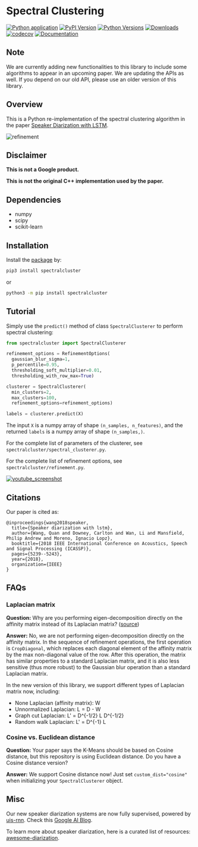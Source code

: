 # Spectral Clustering
[![Python application](https://github.com/wq2012/SpectralCluster/workflows/Python%20application/badge.svg)](https://github.com/wq2012/SpectralCluster/actions) [![PyPI Version](https://img.shields.io/pypi/v/spectralcluster.svg)](https://pypi.python.org/pypi/spectralcluster) [![Python Versions](https://img.shields.io/pypi/pyversions/spectralcluster.svg)](https://pypi.org/project/spectralcluster) [![Downloads](https://pepy.tech/badge/spectralcluster)](https://pepy.tech/project/spectralcluster) [![codecov](https://codecov.io/gh/wq2012/SpectralCluster/branch/master/graph/badge.svg)](https://codecov.io/gh/wq2012/SpectralCluster) [![Documentation](https://img.shields.io/badge/api-documentation-blue.svg)](https://wq2012.github.io/SpectralCluster)

## Note

We are currently adding new functionalities to this library to include
some algorithms to appear in an upcoming paper. We are updating the APIs as
well. If you depend on our old API, please use an older version of this library.

## Overview

This is a Python re-implementation of the spectral clustering algorithm in the
paper [Speaker Diarization with LSTM](https://google.github.io/speaker-id/publications/LstmDiarization/).

![refinement](https://raw.githubusercontent.com/wq2012/SpectralCluster/master/resources/refinement.png)

## Disclaimer

**This is not a Google product.**

**This is not the original C++ implementation used by the paper.**

## Dependencies

* numpy
* scipy
* scikit-learn

## Installation

Install the [package](https://pypi.org/project/spectralcluster/) by:

```bash
pip3 install spectralcluster
```

or

```bash
python3 -m pip install spectralcluster
```

## Tutorial

Simply use the `predict()` method of class `SpectralClusterer` to perform
spectral clustering:

```python
from spectralcluster import SpectralClusterer

refinement_options = RefinementOptions(
  gaussian_blur_sigma=1,
  p_percentile=0.95,
  thresholding_soft_multiplier=0.01,
  thresholding_with_row_max=True)

clusterer = SpectralClusterer(
  min_clusters=2,
  max_clusters=100,
  refinement_options=refinement_options)

labels = clusterer.predict(X)
```

The input `X` is a numpy array of shape `(n_samples, n_features)`,
and the returned `labels` is a numpy array of shape `(n_samples,)`.

For the complete list of parameters of the clusterer, see
`spectralcluster/spectral_clusterer.py`.

For the complete list of refinement options, see
`spectralcluster/refinement.py`.

[![youtube_screenshot](resources/youtube_screenshot.jpg)](https://youtu.be/pjxGPZQeeO4)

## Citations

Our paper is cited as:

```
@inproceedings{wang2018speaker,
  title={Speaker diarization with lstm},
  author={Wang, Quan and Downey, Carlton and Wan, Li and Mansfield, Philip Andrew and Moreno, Ignacio Lopz},
  booktitle={2018 IEEE International Conference on Acoustics, Speech and Signal Processing (ICASSP)},
  pages={5239--5243},
  year={2018},
  organization={IEEE}
}
```

## FAQs

### Laplacian matrix

**Question:** Why are you performing eigen-decomposition directly on the affinity matrix instead of its Laplacian matrix? ([source](https://ieeexplore.ieee.org/stamp/stamp.jsp?tp=&arnumber=9053122))

**Answer:** No, we are not performing eigen-decomposition directly on the affinity matrix. In the sequence of refinement operations, the first operation is `CropDiagonal`, which replaces each diagonal element of the affinity matrix by the max non-diagonal value of the row. After this operation, the matrix has similar properties to a standard Laplacian matrix, and it is also less sensitive (thus more robust) to the Gaussian blur operation than a standard Laplacian matrix.

In the new version of this library, we support different types of Laplacian matrix now, including:

* None Laplacian (affinity matrix): W
* Unnormalized Laplacian: L = D - W
* Graph cut Laplacian: L' = D^{-1/2} L D^{-1/2}
* Random walk Laplacian: L' = D^{-1} L

### Cosine vs. Euclidean distance

**Question:** Your paper says the K-Means should be based on Cosine distance, but this repository is using Euclidean distance. Do you have a Cosine distance version?

**Answer:** We support Cosine distance now! Just set `custom_dist="cosine"` when initializing your `SpectralClusterer` object.

## Misc

Our new speaker diarization systems are now fully supervised, powered by
[uis-rnn](https://github.com/google/uis-rnn).
Check this [Google AI Blog](https://ai.googleblog.com/2018/11/accurate-online-speaker-diarization.html).

To learn more about speaker diarization, here is a curated list of resources:
[awesome-diarization](https://github.com/wq2012/awesome-diarization).
